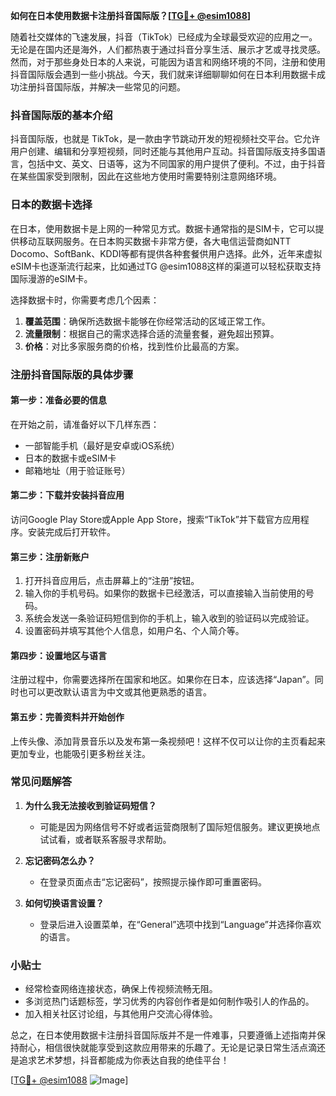 **如何在日本使用数据卡注册抖音国际版？[[TG💪+ @esim1088](https://t.me/s/esim1088)]**

随着社交媒体的飞速发展，抖音（TikTok）已经成为全球最受欢迎的应用之一。无论是在国内还是海外，人们都热衷于通过抖音分享生活、展示才艺或寻找灵感。然而，对于那些身处日本的人来说，可能因为语言和网络环境的不同，注册和使用抖音国际版会遇到一些小挑战。今天，我们就来详细聊聊如何在日本利用数据卡成功注册抖音国际版，并解决一些常见的问题。

### 抖音国际版的基本介绍

抖音国际版，也就是 TikTok，是一款由字节跳动开发的短视频社交平台。它允许用户创建、编辑和分享短视频，同时还能与其他用户互动。抖音国际版支持多国语言，包括中文、英文、日语等，这为不同国家的用户提供了便利。不过，由于抖音在某些国家受到限制，因此在这些地方使用时需要特别注意网络环境。

### 日本的数据卡选择

在日本，使用数据卡是上网的一种常见方式。数据卡通常指的是SIM卡，它可以提供移动互联网服务。在日本购买数据卡非常方便，各大电信运营商如NTT Docomo、SoftBank、KDDI等都有提供各种套餐供用户选择。此外，近年来虚拟eSIM卡也逐渐流行起来，比如通过TG @esim1088这样的渠道可以轻松获取支持国际漫游的eSIM卡。

选择数据卡时，你需要考虑几个因素：
1. **覆盖范围**：确保所选数据卡能够在你经常活动的区域正常工作。
2. **流量限制**：根据自己的需求选择合适的流量套餐，避免超出预算。
3. **价格**：对比多家服务商的价格，找到性价比最高的方案。

### 注册抖音国际版的具体步骤

#### 第一步：准备必要的信息
在开始之前，请准备好以下几样东西：
- 一部智能手机（最好是安卓或iOS系统）
- 日本的数据卡或eSIM卡
- 邮箱地址（用于验证账号）

#### 第二步：下载并安装抖音应用
访问Google Play Store或Apple App Store，搜索“TikTok”并下载官方应用程序。安装完成后打开软件。

#### 第三步：注册新账户
1. 打开抖音应用后，点击屏幕上的“注册”按钮。
2. 输入你的手机号码。如果你的数据卡已经激活，可以直接输入当前使用的号码。
3. 系统会发送一条验证码短信到你的手机上，输入收到的验证码以完成验证。
4. 设置密码并填写其他个人信息，如用户名、个人简介等。

#### 第四步：设置地区与语言
注册过程中，你需要选择所在国家和地区。如果你在日本，应该选择“Japan”。同时也可以更改默认语言为中文或其他更熟悉的语言。

#### 第五步：完善资料并开始创作
上传头像、添加背景音乐以及发布第一条视频吧！这样不仅可以让你的主页看起来更加专业，也能吸引更多粉丝关注。

### 常见问题解答

1. **为什么我无法接收到验证码短信？**
   - 可能是因为网络信号不好或者运营商限制了国际短信服务。建议更换地点试试看，或者联系客服寻求帮助。

2. **忘记密码怎么办？**
   - 在登录页面点击“忘记密码”，按照提示操作即可重置密码。

3. **如何切换语言设置？**
   - 登录后进入设置菜单，在“General”选项中找到“Language”并选择你喜欢的语言。

### 小贴士
- 经常检查网络连接状态，确保上传视频流畅无阻。
- 多浏览热门话题标签，学习优秀的内容创作者是如何制作吸引人的作品的。
- 加入相关社区讨论组，与其他用户交流心得体验。

总之，在日本使用数据卡注册抖音国际版并不是一件难事，只要遵循上述指南并保持耐心，相信很快就能享受到这款应用带来的乐趣了。无论是记录日常生活点滴还是追求艺术梦想，抖音都能成为你表达自我的绝佳平台！

[[TG💪+ @esim1088](https://t.me/s/esim1088) ![Image](https://i.postimg.cc/4NQfJmqS/Snipaste-2025-05-13-00-14-12.png)]